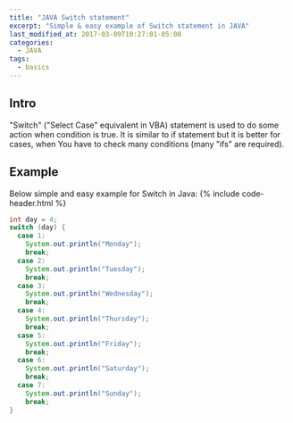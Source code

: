 ```yaml
---
title: "JAVA Switch statement"
excerpt: "Simple & easy example of Switch statement in JAVA"
last_modified_at: 2017-03-09T10:27:01-05:00
categories:
  - JAVA
tags: 
  - basics
---
```


<!-- short intrduction -->
## Intro

"Switch" ("Select Case" equivalent in VBA) statement is used to do some action when condition is true. It is similar to if statement but it is better for cases, when You have to check many conditions (many "ifs" are required).


## Example

Below simple and easy example for Switch in Java:
{% include code-header.html %}
```java
int day = 4;
switch (day) {
  case 1:
    System.out.println("Monday");
    break;
  case 2:
    System.out.println("Tuesday");
    break;
  case 3:
    System.out.println("Wednesday");
    break;
  case 4:
    System.out.println("Thursday");
    break;
  case 5:
    System.out.println("Friday");
    break;
  case 6:
    System.out.println("Saturday");
    break;
  case 7:
    System.out.println("Sunday");
    break;
}
```



